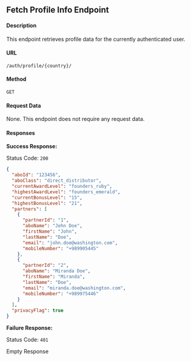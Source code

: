 ## Fetch Profile Info Endpoint

#### Description
This endpoint retrieves profile data for the currently authenticated user.

#### URL

`/auth/profile/{country}/`

#### Method

`GET`

#### Request Data

None. This endpoint does not require any request data.

#### Responses

**Success Response:**

Status Code: `200`

```json
{
  "aboId": "123456",
  "aboClass": "direct_distributor",
  "currentAwardLevel": "founders_ruby",
  "highestAwardLevel": "founders_emerald",
  "currentBonusLevel": "15",
  "highestBonusLevel": "21",
  "partners": [
    {
      "partnerId": "1",
      "aboName": "John Doe",
      "firstName": "John",
      "lastName": "Doe",
      "email": "john.doe@washington.com",
      "mobileNumber": "+989905445"
    },
    {
      "partnerId": "2",
      "aboName": "Miranda Doe",
      "firstName": "Miranda",
      "lastName": "Doe",
      "email": "miranda.doe@washington.com",
      "mobileNumber": "+989975446"
    }
  ],
  "privacyFlag": true
}
```

**Failure Response:**

Status Code: `401`

Empty Response